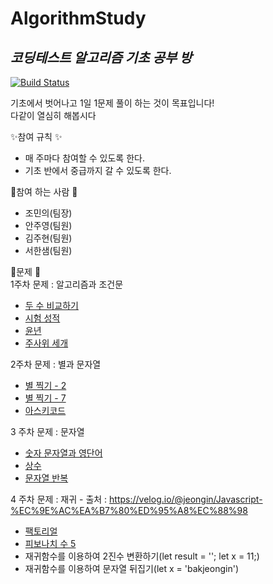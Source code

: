 # AlgorithmStudy
## _코딩테스트 알고리즘 기초 공부 방_

[![Build Status](https://travis-ci.org/joemccann/dillinger.svg?branch=master)](https://travis-ci.org/joemccann/dillinger)

기초에서 벗어나고 1일 1문제 풀이 하는 것이 목표입니다!<br>
다같이 열심히 해봅시다

✨참여 규칙 ✨
 - 매 주마다 참여할 수 있도록 한다.
 - 기초 반에서 중급까지 갈 수 있도록 한다.

💎참여 하는 사람 💎
 - 조민의(팀장)
 - 안주영(팀원)
 - 김주현(팀원)
 - 서한샘(팀원)

🍂문제 🍂<br>
  1주차 문제 : 알고리즘과 조건문
   - [	두 수 비교하기](https://www.acmicpc.net/problem/1330)
   - [	시험 성적](https://www.acmicpc.net/problem/9498)
   - [	윤년](https://www.acmicpc.net/problem/2753)
   - [	주사위 세개](https://www.acmicpc.net/problem/2480)
   
  2주차 문제 : 별과 문자열
   - [	별 찍기 - 2](https://www.acmicpc.net/problem/2439)
   - [	별 찍기 - 7](https://www.acmicpc.net/problem/2444)
   - [	아스키코드](https://www.acmicpc.net/problem/11654)

  3 주차 문제 : 문자열
   - [	숫자 문자열과 영단어](https://programmers.co.kr/learn/courses/30/lessons/81301)
   - [	상수](https://www.acmicpc.net/problem/2908)
   - [	문자열 반복](https://www.acmicpc.net/problem/2675)

  4 주차 문제 : 재귀 -  출처 : https://velog.io/@jeongin/Javascript-%EC%9E%AC%EA%B7%80%ED%95%A8%EC%88%98
   - [	팩토리얼](https://www.acmicpc.net/problem/10872)
   - [	피보나치 수 5](https://www.acmicpc.net/problem/10870)
   - 재귀함수를 이용하여 2진수 변환하기(let result = ''; let x = 11;)
   - 재귀함수를 이용하여 문자열 뒤집기(let x = 'bakjeongin')



